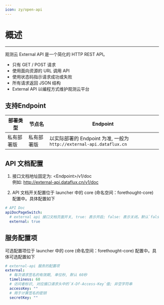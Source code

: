 ```yaml
---
icon: zy/open-api
---
```


# 概述

---

观测云 External API 是一个简化的 HTTP REST API。

* 只有 GET / POST 请求
* 使用面向资源的 URL 调用 API
* 使用状态码指示请求成功或失败
* 所有请求返回 JSON 结构
* External API 以编程方式维护观测云平台

## 支持Endpoint

| 部署类型  | 节点名       | Endpoint                |
|-------|-----------|-------------------------|
| 私有部署版 | 私有部署版     | 以实际部署的 Endpoint 为准, 一般为`http://external-api.dataflux.cn` |

## API 文档配置

1. 接口文档地址固定为: \<Endpoint\>/v1/doc <br/>
例如: http://external-api.dataflux.cn/v1/doc

3. API 文档开关配置位于 launcher 中的 core (命名空间：forethought-core) 配置中。具体配置如下
```yaml
# API Doc
apiDocPageSwitch:
  # external api 接口文档页面开关, true: 表示开启; false: 表示关闭。默认`false`
  external: true

```

## 服务配置项

可选配置项位于 launcher 中的 core (命名空间：forethought-core) 配置中。具体可选配置如下
```yaml
# external-api 服务的配置项
external:
  # 每次请求签名的有效期, 单位秒, 默认 60秒
  timeliness: 60
  # 访问者标识, 对应接口请求头中的`X-Df-Access-Key`值; 非空字符串
  accessKey: ""
  # 用于计算签名的密钥
  secretKey: ""

```
